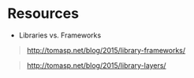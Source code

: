 

# Resources

* Libraries vs. Frameworks

> http://tomasp.net/blog/2015/library-frameworks/

> http://tomasp.net/blog/2015/library-layers/
